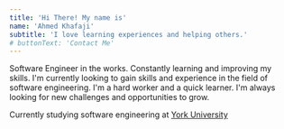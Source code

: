 ```yaml
---
title: 'Hi There! My name is'
name: 'Ahmed Khafaji'
subtitle: 'I love learning experiences and helping others.'
# buttonText: 'Contact Me'
---
```


Software Engineer in the works. Constantly learning and improving my skills. I'm currently looking to gain skills and experience in the field of software engineering. I'm a hard worker and a quick learner. I'm always looking for new challenges and opportunities to grow.

Currently studying software engineering at  [York University](https://www.yorku.ca/)
